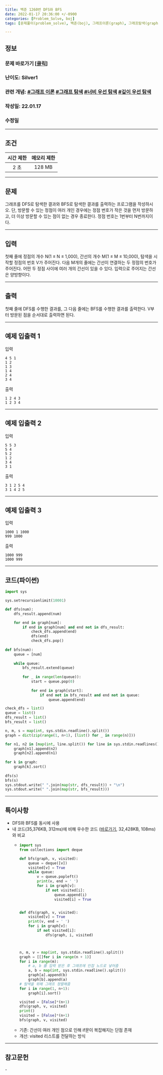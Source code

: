 ```yaml
---
title: 백준 1260번 DFS와 BFS
date: 2022-01-17 20:36:00 +/-0900
categories: [Problem_Solve, boj]
tags: [문제풀이(problem_solve), 백준(boj), 그래프이론(graph), 그래프탐색(graph_search), 깊이우선탐색(depth_first_search), 너비우선탐색(breadth_first_search)]

---
```

## 정보
### 문제 바로가기 [[클릭](https://www.acmicpc.net/problem/1260)]
### 난이도: Silver1
### 관련 개념: [#그래프 이론](https://www.acmicpc.net/problemset?sort=ac_desc&algo=7) [#그래프 탐색](https://www.acmicpc.net/problemset?sort=ac_desc&algo=11) [#너비 우선 탐색](https://www.acmicpc.net/problemset?sort=ac_desc&algo=126) [#깊이 우선 탐색](https://www.acmicpc.net/problemset?sort=ac_desc&algo=127)
### 작성일: 22.01.17
### 수정일

---
## 조건

시간 제한|메모리 제한
:---:|:---:
2 초|128 MB

---
## 문제
그래프를 DFS로 탐색한 결과와 BFS로 탐색한 결과를 출력하는 프로그램을 작성하시오. 단, 방문할 수 있는 정점이 여러 개인 경우에는 정점 번호가 작은 것을 먼저 방문하고, 더 이상 방문할 수 있는 점이 없는 경우 종료한다. 정점 번호는 1번부터 N번까지이다.

---
## 입력
첫째 줄에 정점의 개수 N(1 ≤ N ≤ 1,000), 간선의 개수 M(1 ≤ M ≤ 10,000), 탐색을 시작할 정점의 번호 V가 주어진다. 다음 M개의 줄에는 간선이 연결하는 두 정점의 번호가 주어진다. 어떤 두 정점 사이에 여러 개의 간선이 있을 수 있다. 입력으로 주어지는 간선은 양방향이다.

---
## 출력
첫째 줄에 DFS를 수행한 결과를, 그 다음 줄에는 BFS를 수행한 결과를 출력한다. V부터 방문된 점을 순서대로 출력하면 된다.

---
## 예제 입출력 1
입력
```
4 5 1
1 2
1 3
1 4
2 4
3 4
```

출력
```
1 2 4 3
1 2 3 4
```

---
## 예제 입출력 2
입력
```
5 5 3
5 4
5 2
1 2
3 4
3 1
```

출력
```
3 1 2 5 4
3 1 4 2 5
```

---
## 예제 입출력 3
입력
```
1000 1 1000
999 1000
```

출력
```
1000 999
1000 999
```

---
## 코드(파이썬)
```python
import sys

sys.setrecursionlimit(10001)

def dfs(num):
    dfs_result.append(num)

    for end in graph[num]:
        if end in graph[num] and end not in dfs_result:
            check_dfs.append(end)
            dfs(end)
            check_dfs.pop()
            
def bfs(num):
    queue = [num]
    
    while queue:
        bfs_result.extend(queue)
        
        for _ in range(len(queue)):
            start = queue.pop(0)
            
            for end in graph[start]:
                if end not in bfs_result and end not in queue:
                    queue.append(end)

check_dfs = list()
queue = list()
dfs_result = list()
bfs_result = list()

n, m, s = map(int, sys.stdin.readline().split())
graph = dict(zip(range(1, n+1), [list() for _ in range(n)]))

for n1, n2 in [map(int, line.split()) for line in sys.stdin.readlines()]:
    graph[n1].append(n2)
    graph[n2].append(n1)
    
for k in graph:
    graph[k].sort()
    
dfs(s)
bfs(s)
sys.stdout.write(" ".join(map(str, dfs_result)) + "\n")
sys.stdout.write(" ".join(map(str, bfs_result)))

```

---
## 특이사항
- DFS와 BFS를 동시에 사용
- 내 코드(35,376KB, 312ms)에 비해 우수한 코드 ([바로가기](https://www.acmicpc.net/source/37682831), 32,428KB, 108ms)와 비교
  - ```python
    import sys
    from collections import deque

    def bfs(graph, v, visited):
        queue = deque([v])
        visited[v] = True
        while queue:
            v = queue.popleft()
            print(v, end = ' ')
            for i in graph[v]:
                if not visited[i]:
                    queue.append(i)
                    visited[i] = True


    def dfs(graph, v, visited):
        visited[v] = True
        print(v, end = ' ')
        for i in graph[v]:
            if not visited[i]:
                dfs(graph, i, visited)



    n, m, v = map(int, sys.stdin.readline().split())
    graph = [[]for i in range(n + 1)]
    for i in range(m):
        # a, b 를 입력 받은 후 그래프에 인접 노드로 넣어줌
        a, b = map(int, sys.stdin.readline().split())
        graph[a].append(b)
        graph[b].append(a)
    # 탐색을 위해 그래프 정렬해줌
    for i in range(1, n+1):
        graph[i].sort()

    visited = [False]*(n+1)
    dfs(graph, v, visited)
    print()
    visited = [False]*(n+1)
    bfs(graph, v, visited)
    ```
  - 기존: 간선이 여러 개인 점으로 인해 if문이 복잡해지는 단점 존재
  - 개선: visited 리스트를 전달하는 방식

---
## 참고문헌
\-
